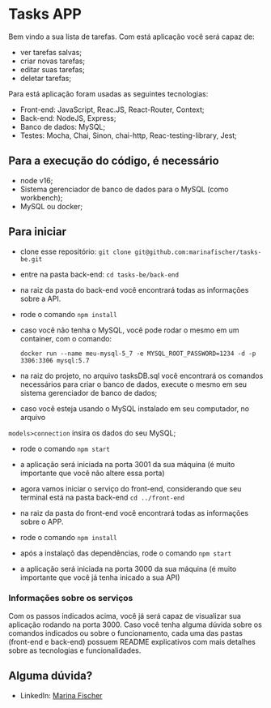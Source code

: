 # Tasks APP

Bem vindo a sua lista de tarefas.
Com está aplicação você será capaz de: 
  - ver tarefas salvas;
  - criar novas tarefas;
  - editar suas tarefas;
  - deletar tarefas;

Para está aplicação foram usadas as seguintes tecnologias:
  - Front-end: JavaScript, Reac.JS, React-Router, Context;
  - Back-end: NodeJS, Express;
  - Banco de dados: MySQL;
  - Testes: Mocha, Chai, Sinon, chai-http, Reac-testing-library, Jest; 

## Para a execução do código, é necessário
  - node v16;
  - Sistema gerenciador de banco de dados para o MySQL (como workbench);
  - MySQL ou docker;

## Para iniciar
  - clone esse repositório:
    ``git clone git@github.com:marinafischer/tasks-be.git``
  - entre na pasta back-end:
    ``cd tasks-be/back-end``
  - na raiz da pasta do back-end você encontrará todas as informações sobre a API.
  - rode o comando
    ```npm install```
  - caso você não tenha o MySQL, você pode rodar o mesmo em um container, com o comando:

    ```docker run --name meu-mysql-5_7 -e MYSQL_ROOT_PASSWORD=1234 -d -p 3306:3306 mysql:5.7```

  - na raiz do projeto, no arquivo tasksDB.sql você encontrará os comandos necessários para criar o banco de dados, execute o mesmo em seu sistema gerenciador de banco de dados;
  - caso você esteja usando o MySQL instalado em seu computador, no arquivo 

  ```models>connection``` insira os dados do seu MySQL;

  - rode o comando
    ```npm start```
  - a aplicação será iniciada na porta 3001 da sua máquina (é muito importante que você não altere essa porta)


  - agora vamos iniciar o serviço do front-end, considerando que seu terminal está na pasta back-end
    ``cd ../front-end``
  - na raiz da pasta do front-end você encontrará todas as informações sobre o APP.
  - rode o comando 
    ```npm install```
  - após a instalaçõ das dependências, rode o comando
    ```npm start```
  - a aplicação será iniciada na porta 3000 da sua máquina (é muito importante que você já tenha inicado a sua API)

### Informações sobre os serviços
  Com os passos indicados acima, você já será capaz de visualizar sua aplicação rodando na porta 3000. Caso você tenha alguma dúvida sobre os comandos indicados ou sobre o funcionamento, cada uma das pastas (front-end e back-end) possuem README explicativos com mais detalhes sobre as tecnologias e funcionalidades.

## Alguma dúvida?

- LinkedIn: [Marina Fischer](https://www.linkedin.com/in/marina-miranda-fischer/)
